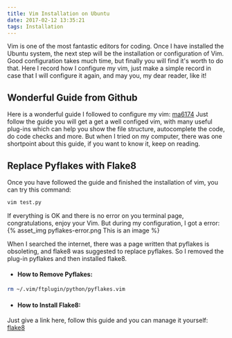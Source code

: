 ```yaml
---
title: Vim Installation on Ubuntu
date: 2017-02-12 13:35:21
tags: Installation
---
```

Vim is one of the most fantastic editors for coding. Once I have installed the Ubuntu system, the next step will be the installation or configuration of Vim. Good configuration takes much time, but finally you will find it's worth to do that. Here I record how I configure my vim, just make a simple record in case that I will configure it again, and may you, my dear reader, like it!

## Wonderful Guide from Github

Here is a wonderful guide I followed to configure my vim: [ma6174](https://github.com/ma6174/vim)
Just follow the guide you will get a get a well configed vim, with many useful plug-ins which can help you show the file structure, autocomplete the code, do code checks and more. But when I tried on my computer, there was one shortpoint about this guide, if you want to know it, keep on reading.

## Replace Pyflakes with Flake8

Once you have followed the guide and finished the installation of vim, you can try this command:

``` bash
vim test.py
```

If everything is OK and there is no error on you terminal page, congratulations, enjoy your Vim. But during my configuration, I got a error:{% asset_img pyflakes-error.png This is an image %}

When I searched the internet, there was a page written that pyflakes is obsoleting, and flake8 was suggested to replace pyflakes. So I removed the plug-in pyflakes and then installed flake8.

* #### How to Remove Pyflakes:

``` bash
rm ~/.vim/ftplugin/python/pyflakes.vim
```

* #### How to Install Flake8:

Just give a link here, follow this guide and you can manage it yourself: [flake8](http://blog.csdn.net/roy9494/article/details/17439069)